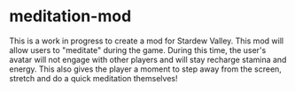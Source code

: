 # meditation-mod
This is a work in progress to create a mod for Stardew Valley. This mod will allow users to "meditate" during the game. During this time, the user's avatar will not engage with other players and will stay recharge stamina and energy. This also gives the player a moment to step away from the screen, stretch and do a quick meditation themselves!
